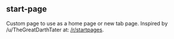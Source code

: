 ## start-page

Custom page to use as a home page or new tab page. Inspired by /u/TheGreatDarthTater at: [/r/startpages](https://www.reddit.com/r/startpages/comments/5gpm2m/a_simple_start_page_using_the_gruvbox_color_scheme/).